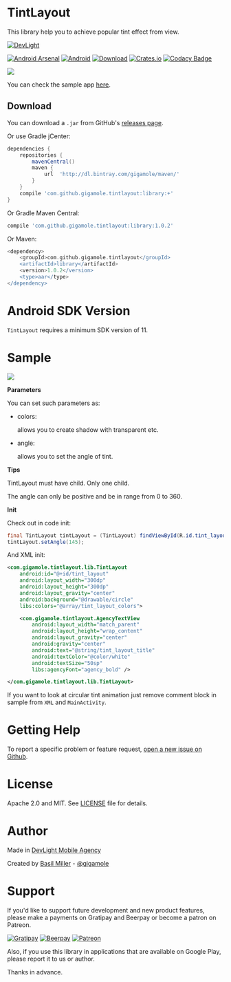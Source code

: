 TintLayout
========== 

This library help you to achieve popular tint effect from view.

[![DevLight](https://lh4.googleusercontent.com/-9btnRFp_eVo/V5cfwZsBpMI/AAAAAAAAC4E/s4NGoezKhpAVdVofAoez1QWpzK5Na8_cQCL0B/w147-h20-no/devlight-badge.png)](http://devlight.com.ua)

[![Android Arsenal](https://img.shields.io/badge/Android%20Arsenal-TintLayout-yellow.svg?style=flat)](http://android-arsenal.com/details/1/3315)
[![Android](https://img.shields.io/badge/platform-android-brightgreen.svg?style=flat&label=Platform)](https://github.com/DevLight-Mobile-Agency)
[![Download](https://api.bintray.com/packages/gigamole/maven/tintlayout/images/download.svg)](https://bintray.com/gigamole/maven/tintlayout/_latestVersion)
[![Crates.io](https://img.shields.io/crates/l/rustc-serialize.svg?maxAge=2592000&label=License)](https://github.com/DevLight-Mobile-Agency/TintLayout/blob/master/LICENSE.txt)
[![Codacy Badge](https://api.codacy.com/project/badge/Grade/712383673b304fd6a427422ec1838db3)](https://www.codacy.com/app/gigamole53/TintLayout?utm_source=github.com&amp;utm_medium=referral&amp;utm_content=DevLight-Mobile-Agency/TintLayout&amp;utm_campaign=Badge_Grade)

![](https://lh3.googleusercontent.com/zwCLyDjZMVM2O571j6gwReHbkAolr7DV3XyKy5hqTug=s308-no)

You can check the sample app [here](https://github.com/GIGAMOLE/TintLayout/tree/master/app).

Download
------------

You can download a `.jar` from GitHub's [releases page](https://github.com/GIGAMOLE/TintLayout/releases).

Or use Gradle jCenter:

```groovy
dependencies {
    repositories {
        mavenCentral()
        maven {
            url  'http://dl.bintray.com/gigamole/maven/'
        }
    }
    compile 'com.github.gigamole.tintlayout:library:+'
}
```

Or Gradle Maven Central:

```groovy
compile 'com.github.gigamole.tintlayout:library:1.0.2'
```

Or Maven:

```groovy
<dependency>
    <groupId>com.github.gigamole.tintlayout</groupId>
    <artifactId>library</artifactId>
    <version>1.0.2</version>
    <type>aar</type>
</dependency>
```

Android SDK Version
===================

`TintLayout` requires a minimum SDK version of 11.

Sample
========

![](https://lh3.googleusercontent.com/7AnEeEK7ADxoSEP4P5UUsjThLVTPTlQM_4IDCsng6_A=w454-h667-no)

<b>Parameters</b>

You can set such parameters as:

 - colors:
 
    allows you to create shadow with transparent etc.
    
 - angle:
 
    allows you to set the angle of tint.

<b>Tips</b>

TintLayout must have child. Only one child.

The angle can only be positive and be in range from 0 to 360.

<b>Init</b>

Check out in code init:

```java
final TintLayout tintLayout = (TintLayout) findViewById(R.id.tint_layout);
tintLayout.setAngle(145);
```

And XML init:

```xml
<com.gigamole.tintlayout.lib.TintLayout
    android:id="@+id/tint_layout"
    android:layout_width="300dp"
    android:layout_height="300dp"
    android:layout_gravity="center"
    android:background="@drawable/circle"
    libs:colors="@array/tint_layout_colors">

    <com.gigamole.tintlayout.AgencyTextView
        android:layout_width="match_parent"
        android:layout_height="wrap_content"
        android:layout_gravity="center"
        android:gravity="center"
        android:text="@string/tint_layout_title"
        android:textColor="@color/white"
        android:textSize="50sp"
        libs:agencyFont="agency_bold" />

</com.gigamole.tintlayout.lib.TintLayout>
```
    
If you want to look at circular tint animation just remove comment block in sample from `XML` and `MainActivity`.

Getting Help
======

To report a specific problem or feature request, [open a new issue on Github](https://github.com/DevLight-Mobile-Agency/TintLayout/issues/new).

License
======
Apache 2.0 and MIT. See [LICENSE](https://github.com/DevLight-Mobile-Agency/TintLayout/blob/master/LICENSE.txt) file for details.

Author
=======

Made in [DevLight Mobile Agency](https://github.com/DevLight-Mobile-Agency)

Created by [Basil Miller](https://github.com/GIGAMOLE) - [@gigamole](mailto:gigamole53@gmail.com)

Support
=======

If you'd like to support future development and new product features, please make a payments on Gratipay and Beerpay or become a patron on Patreon.

[![Gratipay](https://img.shields.io/gratipay/user/gigamole.svg?maxAge=2592000)](https://gratipay.com/~GIGAMOLE/)
[![Beerpay](https://beerpay.io/DevLight-Mobile-Agency/TintLayout/badge.svg?style=flat)](https://beerpay.io/DevLight-Mobile-Agency/TintLayout)
[![Patreon](https://lh5.googleusercontent.com/-lXI_oKp5724/V58ysdDtxHI/AAAAAAAAC7s/g91W_YT2SM0Q_VaIhDAMmoe-jHPP3ijJwCL0B/w140-h20-no/patreon-badge.png)](https://www.patreon.com/gigamole)

Also, if you use this library in applications that are available on Google Play, please report it to us or author.

Thanks in advance.
